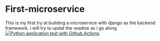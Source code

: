 # First-microservice
This is my first try at building a microservice with django as the backend framework. i will try to updat the readme as i go along
[![Python application test with Github Actions](https://github.com/jean-on-hub/First-microservice/actions/workflows/devops.yml/badge.svg)](https://github.com/jean-on-hub/First-microservice/actions/workflows/devops.yml)
